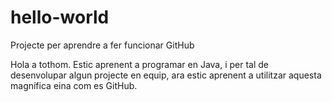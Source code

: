 # hello-world
Projecte per aprendre a fer funcionar GitHub

Hola a tothom. Estic aprenent a programar en Java, i per tal de desenvolupar algun projecte en equip,
ara estic aprenent a utilitzar aquesta magnífica eina com es GitHub.
